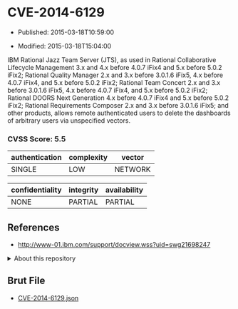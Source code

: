 # CVE-2014-6129

- Published: 2015-03-18T10:59:00

- Modified: 2015-03-18T15:04:00

IBM Rational Jazz Team Server (JTS), as used in Rational Collaborative Lifecycle Management 3.x and 4.x before 4.0.7 iFix4 and 5.x before 5.0.2 iFix2; Rational Quality Manager 2.x and 3.x before 3.0.1.6 iFix5, 4.x before 4.0.7 iFix4, and 5.x before 5.0.2 iFix2; Rational Team Concert 2.x and 3.x before 3.0.1.6 iFix5, 4.x before 4.0.7 iFix4, and 5.x before 5.0.2 iFix2; Rational DOORS Next Generation 4.x before 4.0.7 iFix4 and 5.x before 5.0.2 iFix2; Rational Requirements Composer 2.x and 3.x before 3.0.1.6 iFix5; and other products, allows remote authenticated users to delete the dashboards of arbitrary users via unspecified vectors.

### CVSS Score: **5.5**

| authentication | complexity | vector |
| --- | --- | --- |
| SINGLE | LOW | NETWORK |

| confidentiality | integrity | availability |
| --- | --- | --- |
| NONE | PARTIAL | PARTIAL |

## References

* http://www-01.ibm.com/support/docview.wss?uid=swg21698247

<details>
<summary>About this repository</summary> 

  This repository is part of the project [Live Hack CVE](https://github.com/Live-Hack-CVE). Main website can be found [www.live-hack.org](https://www.live-hack.org) 
  
  Made by [Sn0wAlice](https://github.com/Sn0wAlice) for the people that care about security and need to have a feed of the latest CVEs. Hope you enjoy it, don't forget to star the repo and follow me on [Twitter](https://twitter.com/Sn0wAlice) and [Github](https://github.com/Sn0wAlice). And that is my [personnal website](https://www.alice-snow.me/)

  - [Home Page](https://github.com/Live-Hack-CVE)
  - [Framework](https://github.com/Live-Hack-CVE/cve-framework)
  - [CVE database](https://github.com/Live-Hack-CVE/full_database)
  - [Changelog](https://github.com/Live-Hack-CVE/Changelog)
</details>

## Brut File

* [CVE-2014-6129.json](https://raw.githubusercontent.com/Live-Hack-CVE/full_database/main/cves/2014/CVE-2014-6129.json)

